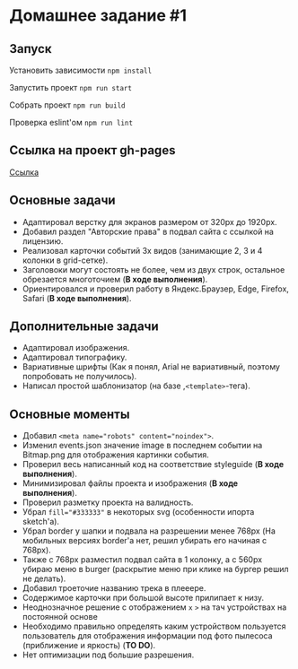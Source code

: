 # Домашнее задание #1

## Запуск

Установить зависимости `npm install`

Запустить проект `npm run start`

Собрать проект `npm run build`

Проверка eslint'ом `npm run lint`

## Ссылка на проект gh-pages

[Ссылка](https://github.com/SukachevAlex/shri-2018-2-homework-1)

## Основные задачи

* Адаптировал верстку для экранов размером от 320px до 1920px.
* Добавил раздел "Авторские права" в подвал сайта с ссылкой на лицензию.
* Реализовал карточки событий 3х видов (занимающие 2, 3 и 4 колонки в grid-сетке).
* Заголовоки могут состоять не более, чем из двух строк, остальное обрезается многоточием (**В ходе выполнения**).
* Ориентировался и проверил работу в Яндекс.Браузер, Edge, Firefox, Safari (**В ходе выполнения**).

## Дополнительные задачи

* Адаптировал изображения.
* Адаптировал типографику.
* Вариативные шрифты (Как я понял, Arial не вариативный, поэтому попробовать не получилось).
* Написал простой шаблонизатор (на базе ,`<template>`-тега).

## Основные моменты

* Добавил `<meta name="robots" content="noindex">`.
* Изменил events.json значение image в последнем событии на Bitmap.png для отображения картинки события.
* Проверил весь написанный код на соответствие styleguide (**В ходе выполнения**).
* Минимизировал файлы проекта и изображения (**В ходе выполнения**).
* Проверил разметку проекта на валидность.
* Убрал `fill="#333333"` в некоторых svg (особенности ипорта sketch'a).
* Убрал border у шапки и подвала на разрешении менее 768px (На мобильных версиях border'а нет, решил убирать его начиная с 768px).
* Также с 768px разместил подвал сайта в 1 колонку, а с 560px убираю меню в burger (раскрытие меню при клике на бургер решил не делать).
* Добавил троеточие названию трека в плееере.
* Содержимое карточки при большой высоте прилипает к низу.
* Неоднозначное решение с отображением `x` `>` на тач устройствах на постоянной основе
* Необходимо правильно определять каким устройством пользуется пользователь для отображения информации под фото пылесоса (приближение и яркость) (**TO DO**).
* Нет оптимизации под большие разрешения.
